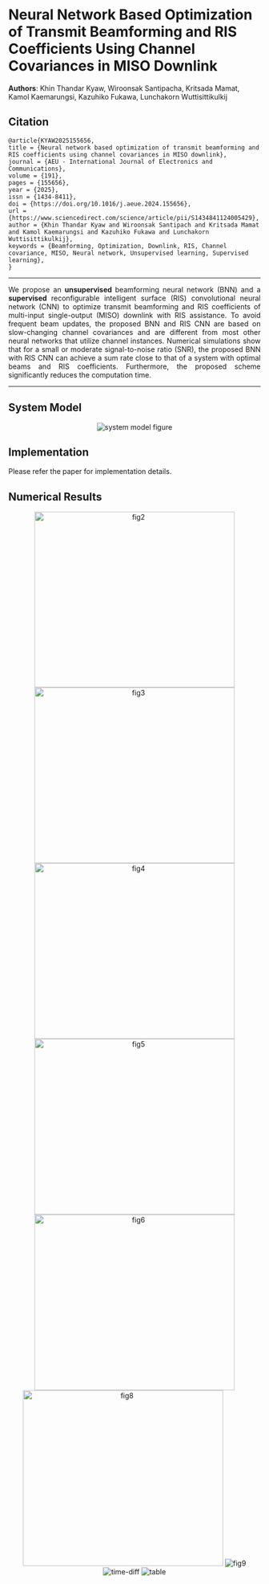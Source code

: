 # Neural Network Based Optimization of Transmit Beamforming and RIS Coefficients Using Channel Covariances in MISO Downlink

<b>Authors</b>: Khin Thandar Kyaw, Wiroonsak Santipacha, Kritsada Mamat, Kamol Kaemarungsi, Kazuhiko Fukawa, Lunchakorn Wuttisittikulkij

## Citation

```
@article{KYAW2025155656,
title = {Neural network based optimization of transmit beamforming and RIS coefficients using channel covariances in MISO downlink},
journal = {AEU - International Journal of Electronics and Communications},
volume = {191},
pages = {155656},
year = {2025},
issn = {1434-8411},
doi = {https://doi.org/10.1016/j.aeue.2024.155656},
url = {https://www.sciencedirect.com/science/article/pii/S1434841124005429},
author = {Khin Thandar Kyaw and Wiroonsak Santipach and Kritsada Mamat and Kamol Kaemarungsi and Kazuhiko Fukawa and Lunchakorn Wuttisittikulkij},
keywords = {Beamforming, Optimization, Downlink, RIS, Channel covariance, MISO, Neural network, Unsupervised learning, Supervised learning},
}
```

---
<div align="justify">
We propose an <b> unsupervised </b> beamforming neural network (BNN) and a <b> supervised </b> reconfigurable intelligent surface (RIS) convolutional neural network (CNN) to optimize transmit beamforming and RIS coefficients of multi-input single-output (MISO) downlink with RIS assistance. To avoid frequent beam updates, the proposed BNN and RIS CNN are based on slow-changing channel covariances and are different from most other neural networks that utilize channel instances. Numerical simulations show that for a small or moderate signal-to-noise ratio (SNR), the proposed BNN with RIS CNN can achieve a sum rate close to that of a system with optimal beams and RIS coefficients. Furthermore, the proposed scheme significantly reduces the computation time.
</div>

---

## System Model
<div align="center">
    <img src="./Plots/fig1.png" alt="system model figure">
</div>


## Implementation
Please refer the paper for implementation details.

## Numerical Results
<div align="center">
    <img src="https://github.com/khinthandarkyaw98/Optimization-of-Transmit-Beamforming-and-RIS-Coefficients-Using-Channel-Covariances-in-MISO-Downlink/blob/main/Plots/fig2.png" alt="fig2" style="width:400px; height:350px">
    <img src="https://github.com/khinthandarkyaw98/Optimization-of-Transmit-Beamforming-and-RIS-Coefficients-Using-Channel-Covariances-in-MISO-Downlink/blob/main/Plots/fig3.png" alt="fig3" style="width:400px; height:350px">
    <img src="https://github.com/khinthandarkyaw98/Optimization-of-Transmit-Beamforming-and-RIS-Coefficients-Using-Channel-Covariances-in-MISO-Downlink/blob/main/Plots/fig4.png" alt="fig4" style="width:400px; height:350px">
    <img src="https://github.com/khinthandarkyaw98/Optimization-of-Transmit-Beamforming-and-RIS-Coefficients-Using-Channel-Covariances-in-MISO-Downlink/blob/main/Plots/fig5.png" alt="fig5" style="width:400px; height:350px">
    <img src="https://github.com/khinthandarkyaw98/Optimization-of-Transmit-Beamforming-and-RIS-Coefficients-Using-Channel-Covariances-in-MISO-Downlink/blob/main/Plots/fig6.png" alt="fig6" style="width:400px; height:350px">
    <img src="https://github.com/khinthandarkyaw98/Optimization-of-Transmit-Beamforming-and-RIS-Coefficients-Using-Channel-Covariances-in-MISO-Downlink/blob/main/Plots/fig8.png" alt="fig8" style="width:400px; height:350px">
    <img src="https://github.com/khinthandarkyaw98/Optimization-of-Transmit-Beamforming-and-RIS-Coefficients-Using-Channel-Covariances-in-MISO-Downlink/blob/main/Plots/fig9.png" alt="fig9">
    <img src="https://github.com/khinthandarkyaw98/Optimization-of-Transmit-Beamforming-and-RIS-Coefficients-Using-Channel-Covariances-in-MISO-Downlink/blob/main/Plots/Bar_Time.png" alt="time-diff">
    <img src="https://github.com/khinthandarkyaw98/Optimization-of-Transmit-Beamforming-and-RIS-Coefficients-Using-Channel-Covariances-in-MISO-Downlink/blob/main/Plots/table.png" alt="table">
</div>
